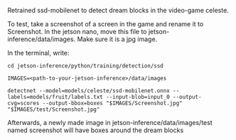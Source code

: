 Retrained ssd-mobilenet to detect dream blocks in the video-game celeste.

To test, take a screenshot of a screen in the game and rename it to Screenshot. In the jetson nano, move this file to jetson-inference/data/images. Make sure it is a jpg image.

In the terminal, write:

```
cd jetson-inference/python/training/detection/ssd
```

```
IMAGES=<path-to-your-jetson-inference>/data/images
```

```
detectnet --model=models/celeste/ssd-mobilenet.onnx --labels=models/fruit/labels.txt --input-blob=input_0 --output-cvg=scores --output-bbox=boxes "$IMAGES/Screenshot.jpg" "$IMAGES/test/Screenshot.jpg"
```

Afterwards, a newly made image in jetson-inference/data/images/test named screenshot will have boxes around the dream blocks


